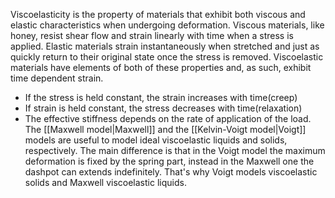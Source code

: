 Viscoelasticity is the property of materials that exhibit both viscous and elastic characteristics when undergoing deformation. Viscous materials, like honey, resist shear flow and strain linearly with time when a stress is applied. Elastic materials strain instantaneously when stretched and just as quickly return to their original state once the stress is removed. Viscoelastic materials have elements of both of these properties and, as such, exhibit time dependent strain.
- If the stress is held constant, the strain increases with time(creep)
- If strain is held constant, the stress decreases with time(relaxation)
- The effective stiffness depends on the rate of application of the load.
The [[Maxwell model|Maxwell]] and the [[Kelvin-Voigt model|Voigt]] models are useful to model ideal viscoelastic liquids and solids, respectively. The main difference is that in the Voigt model the maximum deformation is fixed by the spring part, instead in the Maxwell one the dashpot can extends indefinitely. That's why Voigt models viscoelastic solids and Maxwell viscoelastic liquids. 